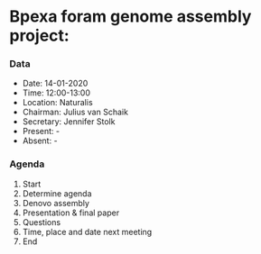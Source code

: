 # Bpexa foram genome assembly project:

### Data
- Date: 14-01-2020
- Time: 12:00-13:00
- Location: Naturalis
- Chairman: Julius van Schaik
- Secretary: Jennifer Stolk
- Present: -
- Absent: -

### Agenda
1. Start
2. Determine agenda
3. Denovo assembly
4. Presentation & final paper
5. Questions
6. Time, place and date next meeting
7. End
